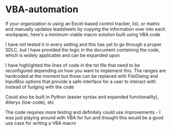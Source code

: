 # VBA-automation

If your organization is using an Excel-based control tracker, list, or matrix and 
manually updates leadsheets by copying the information over into each workpaper,
here's a minimum-viable macro solution built using VBA code

I have not tested it in every setting and this has yet to go through a proper SDLC,
but I have provided the logic in the document containing the code, which is widely applicable
and can be expanded upon

I have highlighted the lines of code in the txt file that need to be reconfigured depending
on how you want to implement this. The ranges are hardcoded at the moment but those
can be replaced with FileDialog and InputBox options that provide a safe interface for a user to
interact with instead of fudging with the code

Could also be built in Python (easier syntax and expanded functionality), Alteryx (low-code), etc

The code requires more testing and definitely could use improvements - I was just playing around
with VBA for fun and thought this would be a good use case for writing a VBA macro

